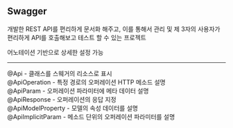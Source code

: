 ## Swagger
개발한 REST API를 편리하게 문서화 해주고, 이를 통해서 관리 및 제 3자의 사용자가 편리하게 API를 호출해보고 테스트 할 수 있는 프로젝트

어노테이션 기반으로 상세한 설정 가능
_ _ _
@Api - 클래스를 스웨거의 리소스로 표시  
@ApiOperation - 특정 경로의 오퍼레이션 HTTP 메소드 설명  
@ApiParam - 오퍼레이션 파라미터에 메타 데이터 설명  
@ApiResponse - 오퍼레이션의 응답 지정  
@ApiModelProperty - 모델의 속성 데이터를 설명  
@ApiImplicitParam - 메소드 단위의 오퍼레이션 파라미터를 설명